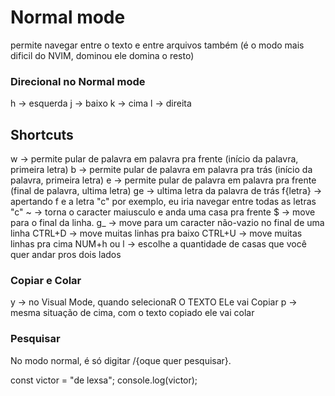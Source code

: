 # Normal mode

permite navegar entre o texto e entre arquivos também (é o modo mais dificil do NVIM, dominou ele domina o resto) 
### Direcional no Normal mode

h -> esquerda 
j -> baixo 
k -> cima 
l -> direita

## Shortcuts

w -> permite pular de palavra em palavra pra frente (início da palavra, primeira letra)
b -> permite pular de palavra em palavra pra trás (início da palavra, primeira letra)
e -> permite pular de palavra em palavra pra frente (final de palavra, ultima
letra)
ge -> ultima letra da palavra de trás
f{letra} -> apertando f e a letra "c" por exemplo, eu iria navegar entre todas as letras "c"
~ -> torna o caracter maiusculo e anda uma casa pra frente
$ -> move para o final da linha.
g_ -> move para um caracter não-vazio no final de uma linha
CTRL+D -> move muitas linhas pra baixo
CTRL+U -> move muitas linhas pra cima
NUM+h ou l -> escolhe a quantidade de casas que você quer andar pros dois lados

### Copiar e Colar 

y -> no Visual Mode, quando selecionaR O TEXTO ELe vai Copiar
p -> mesma situação de cima, com o texto copiado ele vai colar

### Pesquisar

No modo normal, é só digitar /{oque quer pesquisar}.

  const victor = "de lexsa";
  console.log(victor);
